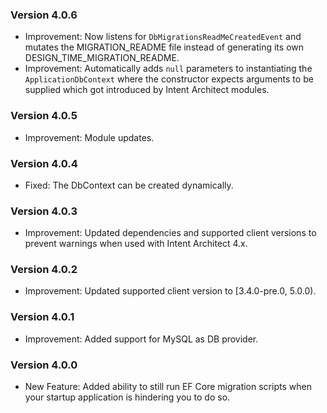 ### Version 4.0.6

- Improvement: Now listens for `DbMigrationsReadMeCreatedEvent` and mutates the MIGRATION_README file instead of generating its own DESIGN_TIME_MIGRATION_README.
- Improvement: Automatically adds `null` parameters to instantiating the `ApplicationDbContext` where the constructor expects arguments to be supplied which got introduced by Intent Architect modules.

### Version 4.0.5

- Improvement: Module updates.

### Version 4.0.4

- Fixed: The DbContext can be created dynamically.

### Version 4.0.3

- Improvement: Updated dependencies and supported client versions to prevent warnings when used with Intent Architect 4.x.

### Version 4.0.2

- Improvement: Updated supported client version to [3.4.0-pre.0, 5.0.0).

### Version 4.0.1

- Improvement: Added support for MySQL as DB provider.

### Version 4.0.0

- New Feature: Added ability to still run EF Core migration scripts when your startup application is hindering you to do so.

